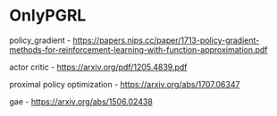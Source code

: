 # OnlyPGRL

policy_gradient - https://papers.nips.cc/paper/1713-policy-gradient-methods-for-reinforcement-learning-with-function-approximation.pdf

actor critic - https://arxiv.org/pdf/1205.4839.pdf

proximal policy optimization - https://arxiv.org/abs/1707.06347

gae - https://arxiv.org/abs/1506.02438

